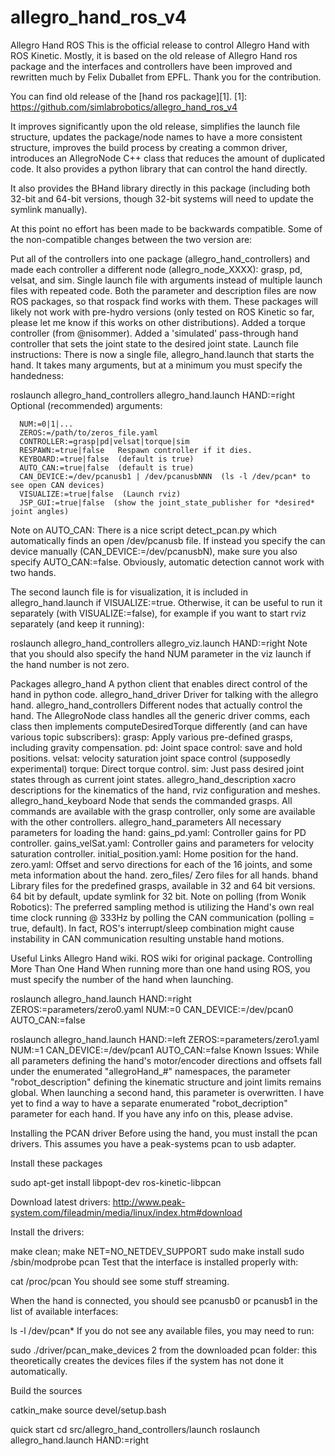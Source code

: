 # allegro_hand_ros_v4

Allegro Hand ROS
This is the official release to control Allegro Hand with ROS Kinetic. Mostly, it is based on the old release of Allegro Hand ros package and the interfaces and controllers have been improved and rewritten much by Felix Duballet from EPFL. Thank you for the contribution.

You can find old release of the [hand ros package][1]. [1]: https://github.com/simlabrobotics/allegro_hand_ros_v4

It improves significantly upon the old release, simplifies the launch file structure, updates the package/node names to have a more consistent structure, improves the build process by creating a common driver, introduces an AllegroNode C++ class that reduces the amount of duplicated code. It also provides a python library that can control the hand directly.

It also provides the BHand library directly in this package (including both 32-bit and 64-bit versions, though 32-bit systems will need to update the symlink manually).

At this point no effort has been made to be backwards compatible. Some of the non-compatible changes between the two version are:

Put all of the controllers into one package (allegro_hand_controllers) and made each controller a different node (allegro_node_XXXX): grasp, pd, velsat, and sim.
Single launch file with arguments instead of multiple launch files with repeated code.
Both the parameter and description files are now ROS packages, so that rospack find works with them.
These packages will likely not work with pre-hydro versions (only tested on ROS Kinetic so far, please let me know if this works on other distributions).
Added a torque controller (from @nisommer).
Added a 'simulated' pass-through hand controller that sets the joint state to the desired joint state.
Launch file instructions:
There is now a single file, allegro_hand.launch that starts the hand. It takes many arguments, but at a minimum you must specify the handedness:

roslaunch allegro_hand_controllers allegro_hand.launch HAND:=right
Optional (recommended) arguments:

      NUM:=0|1|...
      ZEROS:=/path/to/zeros_file.yaml
      CONTROLLER:=grasp|pd|velsat|torque|sim
      RESPAWN:=true|false   Respawn controller if it dies.
      KEYBOARD:=true|false  (default is true)
      AUTO_CAN:=true|false  (default is true)
      CAN_DEVICE:=/dev/pcanusb1 | /dev/pcanusbNNN  (ls -l /dev/pcan* to see open CAN devices)
      VISUALIZE:=true|false  (Launch rviz)
      JSP_GUI:=true|false  (show the joint_state_publisher for *desired* joint angles)
Note on AUTO_CAN: There is a nice script detect_pcan.py which automatically finds an open /dev/pcanusb file. If instead you specify the can device manually (CAN_DEVICE:=/dev/pcanusbN), make sure you also specify AUTO_CAN:=false. Obviously, automatic detection cannot work with two hands.

The second launch file is for visualization, it is included in allegro_hand.launch if VISUALIZE:=true. Otherwise, it can be useful to run it separately (with VISUALIZE:=false), for example if you want to start rviz separately (and keep it running):

roslaunch allegro_hand_controllers allegro_viz.launch HAND:=right
Note that you should also specify the hand NUM parameter in the viz launch if the hand number is not zero.

Packages
allegro_hand A python client that enables direct control of the hand in python code.
allegro_hand_driver Driver for talking with the allegro hand.
allegro_hand_controllers Different nodes that actually control the hand. The AllegroNode class handles all the generic driver comms, each class then implements computeDesiredTorque differently (and can have various topic subscribers):
grasp: Apply various pre-defined grasps, including gravity compensation.
pd: Joint space control: save and hold positions.
velsat: velocity saturation joint space control (supposedly experimental)
torque: Direct torque control.
sim: Just pass desired joint states through as current joint states.
allegro_hand_description xacro descriptions for the kinematics of the hand, rviz configuration and meshes.
allegro_hand_keyboard Node that sends the commanded grasps. All commands are available with the grasp controller, only some are available with the other controllers.
allegro_hand_parameters All necessary parameters for loading the hand:
gains_pd.yaml: Controller gains for PD controller.
gains_velSat.yaml: Controller gains and parameters for velocity saturation controller.
initial_position.yaml: Home position for the hand.
zero.yaml: Offset and servo directions for each of the 16 joints, and some meta information about the hand.
zero_files/ Zero files for all hands.
bhand Library files for the predefined grasps, available in 32 and 64 bit versions. 64 bit by default, update symlink for 32 bit.
Note on polling (from Wonik Robotics): The preferred sampling method is utilizing the Hand's own real time clock running @ 333Hz by polling the CAN communication (polling = true, default). In fact, ROS's interrupt/sleep combination might cause instability in CAN communication resulting unstable hand motions.

Useful Links
Allegro Hand wiki.
ROS wiki for original package.
Controlling More Than One Hand
When running more than one hand using ROS, you must specify the number of the hand when launching.

roslaunch allegro_hand.launch HAND:=right ZEROS:=parameters/zero0.yaml NUM:=0 CAN_DEVICE:=/dev/pcan0 AUTO_CAN:=false

roslaunch allegro_hand.launch HAND:=left  ZEROS:=parameters/zero1.yaml NUM:=1 CAN_DEVICE:=/dev/pcan1 AUTO_CAN:=false
Known Issues:
While all parameters defining the hand's motor/encoder directions and offsets fall under the enumerated "allegroHand_#" namespaces, the parameter "robot_description" defining the kinematic structure and joint limits remains global. When launching a second hand, this parameter is overwritten. I have yet to find a way to have a separate enumerated "robot_decription" parameter for each hand. If you have any info on this, please advise.

Installing the PCAN driver
Before using the hand, you must install the pcan drivers. This assumes you have a peak-systems pcan to usb adapter.

Install these packages

sudo apt-get install libpopt-dev ros-kinetic-libpcan

Download latest drivers: http://www.peak-system.com/fileadmin/media/linux/index.htm#download

Install the drivers:

make clean; make NET=NO_NETDEV_SUPPORT
sudo make install
sudo /sbin/modprobe pcan
Test that the interface is installed properly with:

 cat /proc/pcan
You should see some stuff streaming.

When the hand is connected, you should see pcanusb0 or pcanusb1 in the list of available interfaces:

ls -l /dev/pcan*
If you do not see any available files, you may need to run:

sudo ./driver/pcan_make_devices 2
from the downloaded pcan folder: this theoretically creates the devices files if the system has not done it automatically.

Build the sources

catkin_make source devel/setup.bash

quick start cd src/allegro_hand_controllers/launch roslaunch allegro_hand.launch HAND:=right
